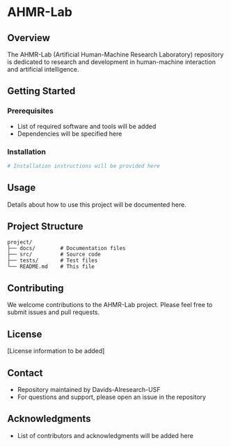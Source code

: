 # AHMR-Lab

## Overview
The AHMR-Lab (Artificial Human-Machine Research Laboratory) repository is dedicated to research and development in human-machine interaction and artificial intelligence.

## Getting Started
### Prerequisites
- List of required software and tools will be added
- Dependencies will be specified here

### Installation
```bash
# Installation instructions will be provided here
```

## Usage
Details about how to use this project will be documented here.

## Project Structure
```
project/
├── docs/        # Documentation files
├── src/         # Source code
├── tests/       # Test files
└── README.md    # This file
```

## Contributing
We welcome contributions to the AHMR-Lab project. Please feel free to submit issues and pull requests.

## License
[License information to be added]

## Contact
- Repository maintained by Davids-AIresearch-USF
- For questions and support, please open an issue in the repository

## Acknowledgments
- List of contributors and acknowledgments will be added here
